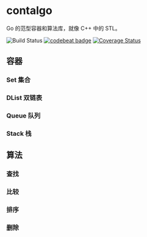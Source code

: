 # contalgo

Go 的范型容器和算法库，就像 C++ 中的 STL。

![Build Status](https://github.com/chen3feng/contalgo/actions/workflows/go.yml/badge.svg)
[![codebeat badge](https://codebeat.co/badges/f8424c61-c382-4baf-8b9e-84520866d0a5)](https://codebeat.co/projects/github-com-chen3feng-contalgo-master)
[![Coverage Status](https://coveralls.io/repos/github/chen3feng/contalgo/badge.svg?branch=master)](https://coveralls.io/github/chen3feng/contalgo?branch=master)

## 容器

### Set 集合

### DList 双链表

### Queue 队列

### Stack 栈

## 算法

### 查找

### 比较

### 排序

### 删除

